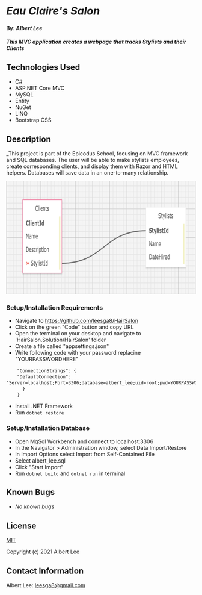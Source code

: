 # _Eau Claire's Salon_

#### By: _**Albert Lee**_

#### _This MVC application creates a webpage that tracks Stylists and their Clients_

## Technologies Used
* C#
* ASP.NET Core MVC
* MySQL
* Entity
* NuGet
* LINQ
* Bootstrap CSS

## Description

_This project is part of the Epicodus School, focusing on MVC framework and SQL databases. The user will be able to make stylists employees, create corresponding clients, and display them with Razor and HTML helpers. Databases will save data in an one-to-many relationship. 

<img src="HairSalon/wwwroot/img/database.png" height="300px">

### Setup/Installation Requirements
* Navigate to https://github.com/leesga8/HairSalon
* Click on the green "Code" button and copy URL
* Open the terminal on your desktop and navigate to 'HairSalon.Solution/HairSalon' folder
* Create a file called "appsettings.json"
* Write following code with your password replacine "YOURPASSWORDHERE"
```{
    "ConnectionStrings": {
    "DefaultConnection": "Server=localhost;Port=3306;database=albert_lee;uid=root;pwd=YOURPASSWORDHERE;"
      }
    }
```
* Install .NET Framework
* Run `dotnet restore`

### Setup/Installation Database
* Open MqSql Workbench and connect to localhost:3306
* In the Navigator > Administration window, select Data Import/Restore
* In Import Options select Import from Self-Contained File
* Select albert_lee.sql
* Click "Start Import"
* Run `dotnet build` and `dotnet run` in terminal

## Known Bugs

* _No known bugs_

## License

[MIT](https://opensource.org/licenses/MIT)

Copyright (c) 2021 Albert Lee

## Contact Information

Albert Lee: <leesga8@gmail.com>